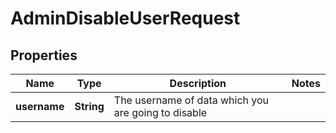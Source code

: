 # AdminDisableUserRequest

## Properties
Name | Type | Description | Notes
------------ | ------------- | ------------- | -------------
**username** | **String** | The username of data which you are going to disable | 
